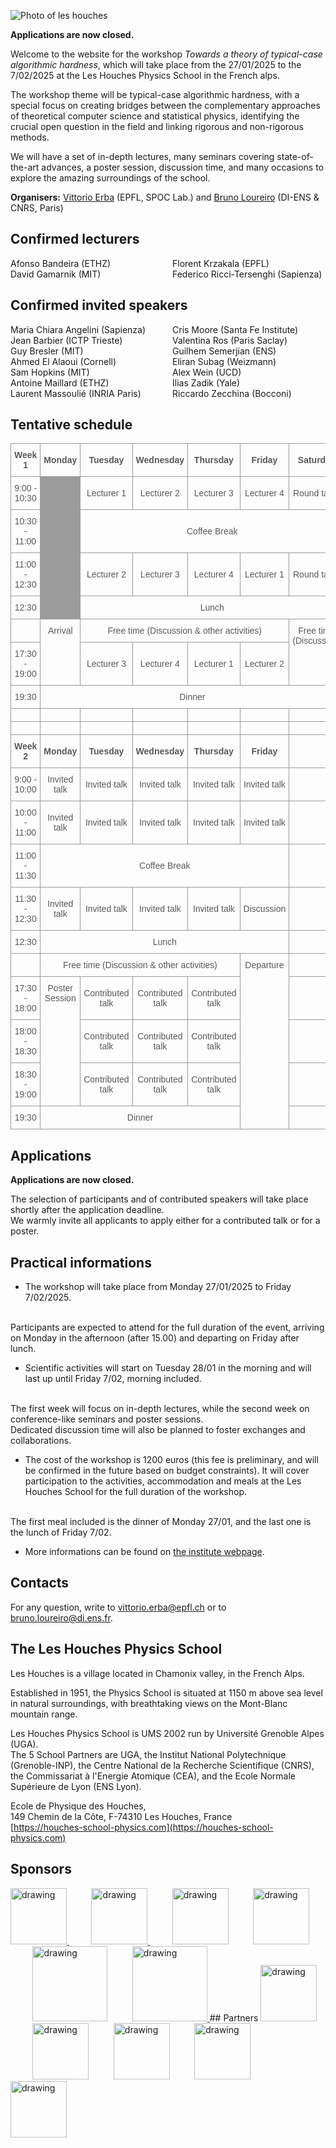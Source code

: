![Photo of les houches](img/photo.JPG)

**Applications are now closed.**

Welcome to the website for the workshop _Towards a theory of typical-case algorithmic hardness_, which will take place from the 27/01/2025 to the 7/02/2025 at the Les Houches Physics School in the French alps.

The workshop theme will be typical-case algorithmic hardness, with a special focus on creating bridges between the complementary approaches of theoretical computer science and statistical physics, identifying the crucial open question in the field and linking rigorous and non-rigorous methods.

We will have a set of in-depth lectures, many seminars covering state-of-the-art advances, a poster session, discussion time, and many occasions to explore the amazing surroundings of the school.

__Organisers:__  [Vittorio Erba](https://vittorioerba.github.io)  (EPFL, SPOC Lab.) and [Bruno Loureiro](https://brloureiro.github.io) (DI-ENS & CNRS, Paris)

## Confirmed lecturers

<div style="column-count: 2;">
Afonso           Bandeira           	(ETHZ)          <br>
David            Gamarnik           	(MIT)           <br>
Florent          Krzakala               (EPFL)          <br>
Federico         Ricci-Tersenghi	    (Sapienza)      
</div>

## Confirmed invited speakers

<div style="column-count: 2;">
Maria Chiara     Angelini	            (Sapienza)           <br>
Jean             Barbier              (ICTP Trieste)      <br>
Guy              Bresler                (MIT)                <br>
Ahmed           El Alaoui              (Cornell)           <br>
  Sam           Hopkins                 (MIT)            <br>
Antoine          Maillard           	(ETHZ)               <br>
Laurent          Massoulié          	(INRIA Paris)        <br>
Cris             Moore                  (Santa Fe Institute) <br>
Valentina        Ros            	    (Paris Saclay)       <br>
Guilhem          Semerjian          	(ENS)                <br>
Eliran           Subag                (Weizmann)           <br>
Alex             Wein           	    (UCD)                <br>
Ilias            Zadik          	    (Yale)               <br>
Riccardo          Zecchina           	(Bocconi)            <br>
</div>

## Tentative schedule

<style type="text/css">
.tg  {border-collapse:collapse;border-spacing:0;}
.tg td{border-color:black;border-style:solid;border-width:1px;font-family:Arial, sans-serif;font-size:14px;
  overflow:hidden;padding:10px 5px;word-break:normal;}
.tg th{border-color:black;border-style:solid;border-width:1px;font-family:Arial, sans-serif;font-size:14px;
  font-weight:normal;overflow:hidden;padding:10px 5px;word-break:normal;}
.tg .tg-2fdn{border-color:#9b9b9b;text-align:left;vertical-align:top}
.tg .tg-y1n8{border-color:#9b9b9b;color:#595959;font-weight:bold;text-align:center;vertical-align:middle}
.tg .tg-u865{border-color:#9b9b9b;color:#595959;text-align:center;vertical-align:middle}
.tg .tg-9nl5{background-color:#9b9b9b;border-color:#9b9b9b;text-align:left;vertical-align:middle}
.tg .tg-m6jf{border-color:#9b9b9b;text-align:left;vertical-align:middle}
.tg .tg-u0tf{border-color:#9b9b9b;color:#595959;text-align:center;vertical-align:top}
</style>
<table class="tg"><thead>
  <tr>
    <th class="tg-y1n8"><span style="font-weight:bold;color:#595959">Week 1</span></th>
    <th class="tg-y1n8"><span style="font-weight:bold;color:#595959">Monday</span></th>
    <th class="tg-y1n8"><span style="font-weight:bold;color:#595959">Tuesday</span></th>
    <th class="tg-y1n8"><span style="font-weight:bold;color:#595959">Wednesday</span></th>
    <th class="tg-y1n8"><span style="font-weight:bold;color:#595959">Thursday</span></th>
    <th class="tg-y1n8"><span style="font-weight:bold;color:#595959">Friday</span></th>
    <th class="tg-y1n8"><span style="font-weight:bold;color:#595959">Saturday</span></th>
  </tr></thead>
<tbody>
  <tr>
    <td class="tg-u865"><span style="font-weight:normal;color:#595959">9:00 - 10:30</span></td>
    <td class="tg-9nl5"></td>
    <td class="tg-u865"><span style="font-weight:normal;color:#595959">Lecturer 1</span></td>
    <td class="tg-u865"><span style="font-weight:normal;color:#595959">Lecturer 2</span></td>
    <td class="tg-u865"><span style="font-weight:normal;color:#595959">Lecturer 3</span></td>
    <td class="tg-u865"><span style="font-weight:normal;color:#595959">Lecturer 4</span></td>
    <td class="tg-u865"><span style="font-weight:normal;color:#595959">Round table</span></td>
  </tr>
  <tr>
    <td class="tg-u865"><span style="font-weight:normal;color:#595959">10:30 - 11:00</span></td>
    <td class="tg-9nl5"></td>
    <td class="tg-u865" colspan="5"><span style="font-weight:normal;color:#595959">Coffee Break</span></td>
  </tr>
  <tr>
    <td class="tg-u865"><span style="font-weight:normal;color:#595959">11:00 - 12:30</span></td>
    <td class="tg-9nl5"></td>
    <td class="tg-u865"><span style="font-weight:normal;color:#595959">Lecturer 2</span></td>
    <td class="tg-u865"><span style="font-weight:normal;color:#595959">Lecturer 3</span></td>
    <td class="tg-u865"><span style="font-weight:normal;color:#595959">Lecturer 4</span></td>
    <td class="tg-u865"><span style="font-weight:normal;color:#595959">Lecturer 1</span></td>
    <td class="tg-u865"><span style="font-weight:normal;color:#595959">Round table</span></td>
  </tr>
  <tr>
    <td class="tg-u865"><span style="font-weight:normal;color:#595959">12:30</span></td>
    <td class="tg-9nl5"></td>
    <td class="tg-u865" colspan="5"><span style="font-weight:normal;color:#595959">Lunch</span></td>
  </tr>
  <tr>
    <td class="tg-m6jf"></td>
    <td class="tg-u0tf" rowspan="2">Arrival</td>
    <td class="tg-u865" colspan="4"><span style="font-weight:normal;color:#595959">Free time (Discussion &amp; other activities)</span></td>
    <td class="tg-u0tf" rowspan="2">Free time (Discussion)</td>
  </tr>
  <tr>
    <td class="tg-u865"><span style="font-weight:normal;color:#595959">17:30 - 19:00</span></td>
    <td class="tg-u865"><span style="font-weight:normal;color:#595959">Lecturer 3</span></td>
    <td class="tg-u865"><span style="font-weight:normal;color:#595959">Lecturer 4</span></td>
    <td class="tg-u865"><span style="font-weight:normal;color:#595959">Lecturer 1</span></td>
    <td class="tg-u865"><span style="font-weight:normal;color:#595959">Lecturer 2</span></td>
  </tr>
  <tr>
    <td class="tg-u865"><span style="font-weight:normal;color:#595959">19:30</span></td>
    <td class="tg-u865" colspan="6"><span style="font-weight:normal;color:#595959">Dinner</span></td>
  </tr>
  <tr>
    <td class="tg-m6jf"></td>
    <td class="tg-m6jf"></td>
    <td class="tg-m6jf"></td>
    <td class="tg-m6jf"></td>
    <td class="tg-m6jf"></td>
    <td class="tg-m6jf"></td>
    <td class="tg-m6jf"></td>
  </tr>
  <tr>
    <td class="tg-m6jf"></td>
    <td class="tg-m6jf"></td>
    <td class="tg-m6jf"></td>
    <td class="tg-m6jf"></td>
    <td class="tg-m6jf"></td>
    <td class="tg-m6jf"></td>
    <td class="tg-m6jf"></td>
  </tr>
  <tr>
    <td class="tg-y1n8"><span style="font-weight:bold;color:#595959">Week 2</span></td>
    <td class="tg-y1n8"><span style="font-weight:bold;color:#595959">Monday</span></td>
    <td class="tg-y1n8"><span style="font-weight:bold;color:#595959">Tuesday</span></td>
    <td class="tg-y1n8"><span style="font-weight:bold;color:#595959">Wednesday</span></td>
    <td class="tg-y1n8"><span style="font-weight:bold;color:#595959">Thursday</span></td>
    <td class="tg-y1n8"><span style="font-weight:bold;color:#595959">Friday</span></td>
    <td class="tg-m6jf"></td>
  </tr>
  <tr>
    <td class="tg-u865"><span style="font-weight:normal;color:#595959">9:00 - 10:00</span></td>
    <td class="tg-u865"><span style="font-weight:normal;color:#595959">Invited talk</span></td>
    <td class="tg-u865"><span style="font-weight:normal;color:#595959">Invited talk</span></td>
    <td class="tg-u865"><span style="font-weight:normal;color:#595959">Invited talk</span></td>
    <td class="tg-u865"><span style="font-weight:normal;color:#595959">Invited talk</span></td>
    <td class="tg-u865"><span style="font-weight:normal;color:#595959">Invited talk</span></td>
    <td class="tg-m6jf"></td>
  </tr>
  <tr>
    <td class="tg-u865"><span style="font-weight:normal;color:#595959">10:00 - 11:00</span></td>
    <td class="tg-u865"><span style="font-weight:normal;color:#595959">Invited talk</span></td>
    <td class="tg-u865"><span style="font-weight:normal;color:#595959">Invited talk</span></td>
    <td class="tg-u865"><span style="font-weight:normal;color:#595959">Invited talk</span></td>
    <td class="tg-u865"><span style="font-weight:normal;color:#595959">Invited talk</span></td>
    <td class="tg-u865"><span style="font-weight:normal;color:#595959">Invited talk</span></td>
    <td class="tg-m6jf"></td>
  </tr>
  <tr>
    <td class="tg-u865"><span style="font-weight:normal;color:#595959">11:00 - 11:30</span></td>
    <td class="tg-u865" colspan="5"><span style="font-weight:normal;color:#595959">Coffee Break</span></td>
    <td class="tg-m6jf"></td>
  </tr>
  <tr>
    <td class="tg-u865"><span style="font-weight:normal;color:#595959">11:30 - 12:30</span></td>
    <td class="tg-u865"><span style="font-weight:normal;color:#595959">Invited talk</span></td>
    <td class="tg-u865"><span style="font-weight:normal;color:#595959">Invited talk</span></td>
    <td class="tg-u865"><span style="font-weight:normal;color:#595959">Invited talk</span></td>
    <td class="tg-u865"><span style="font-weight:normal;color:#595959">Invited talk</span></td>
    <td class="tg-u865"><span style="font-weight:normal;color:#595959">Discussion</span></td>
    <td class="tg-m6jf"></td>
  </tr>
  <tr>
    <td class="tg-u865"><span style="font-weight:normal;color:#595959">12:30</span></td>
    <td class="tg-u865" colspan="5"><span style="font-weight:normal;color:#595959">Lunch</span></td>
    <td class="tg-m6jf"></td>
  </tr>
  <tr>
    <td class="tg-m6jf"></td>
    <td class="tg-u865" colspan="4"><span style="font-weight:normal;color:#595959">Free time (Discussion &amp; other activities)</span></td>
    <td class="tg-u0tf" rowspan="5">Departure</td>
    <td class="tg-m6jf"></td>
  </tr>
  <tr>
    <td class="tg-u865"><span style="font-weight:normal;color:#595959">17:30 - 18:00</span></td>
    <td class="tg-u0tf" rowspan="3">Poster Session</td>
    <td class="tg-u865"><span style="font-weight:normal;color:#595959">Contributed talk</span></td>
    <td class="tg-u865"><span style="font-weight:normal;color:#595959">Contributed talk</span></td>
    <td class="tg-u865"><span style="font-weight:normal;color:#595959">Contributed talk</span></td>
    <td class="tg-m6jf"></td>
  </tr>
  <tr>
    <td class="tg-u865"><span style="font-weight:normal;color:#595959">18:00 - 18:30</span></td>
    <td class="tg-u865"><span style="font-weight:normal;color:#595959">Contributed talk</span></td>
    <td class="tg-u865"><span style="font-weight:normal;color:#595959">Contributed talk</span></td>
    <td class="tg-u865"><span style="font-weight:normal;color:#595959">Contributed talk</span></td>
    <td class="tg-m6jf"></td>
  </tr>
  <tr>
    <td class="tg-u865"><span style="font-weight:normal;color:#595959">18:30 - 19:00</span></td>
    <td class="tg-u865"><span style="font-weight:normal;color:#595959">Contributed talk</span></td>
    <td class="tg-u865"><span style="font-weight:normal;color:#595959">Contributed talk</span></td>
    <td class="tg-u865"><span style="font-weight:normal;color:#595959">Contributed talk</span></td>
    <td class="tg-m6jf"></td>
  </tr>
  <tr>
    <td class="tg-u865"><span style="font-weight:normal;color:#595959">19:30</span></td>
    <td class="tg-u865" colspan="4"><span style="font-weight:normal;color:#595959">Dinner</span></td>
    <td class="tg-2fdn"></td>
  </tr>
</tbody></table>

## Applications

**Applications are now closed.**

The selection of participants and of contributed speakers will take place shortly after the application deadline.
<br>
We warmly invite all applicants to apply either for a contributed talk or for a poster.

## Practical informations

- The workshop will take place from Monday 27/01/2025 to Friday 7/02/2025.
<br>
    Participants are expected to attend for the full duration of the event, arriving on Monday in the afternoon (after 15.00) and departing on Friday after lunch.

- Scientific activities will start on Tuesday 28/01 in the morning and will last up until Friday 7/02, morning included.
<br>
    The first week will focus on in-depth lectures, while the second week on conference-like seminars and poster sessions.
<br>
    Dedicated discussion time will also be planned to foster exchanges and collaborations.

- The cost of the workshop is 1200 euros (this fee is preliminary, and will be confirmed in the future based on budget constraints). It will cover participation to the activities, accommodation and meals at the Les Houches School for the full duration of the workshop.
<br>
The first meal included is the dinner of Monday 27/01, and the last one is the lunch of Friday 7/02.

- More informations can be found on [the institute webpage](https://www.houches-school-physics.com/practical-information/).

<!-- - The poster of the event can be downloaded [here](poster.pdf) -->

## Contacts

For any question, write to [vittorio.erba@epfl.ch](mailto:vittorio.erba@epfl.ch) or to [bruno.loureiro@di.ens.fr](mailto:bruno.loureiro@di.ens.fr).

## The Les Houches Physics School

Les Houches is a village located in Chamonix valley, in the French Alps.

Established in 1951, the Physics School is situated at 1150 m above sea level in natural
surroundings, with breathtaking views on the Mont-Blanc mountain range.

Les Houches Physics School is UMS 2002 run by Université Grenoble Alpes (UGA).
<br>
The 5 School Partners are UGA, the Institut National Polytechnique (Grenoble-INP),
the Centre National de la Recherche Scientifique (CNRS),
the Commissariat à l'Energie Atomique (CEA), and
the Ecole Normale Supérieure de Lyon (ENS Lyon).

Ecole de Physique des Houches,<br>
149 Chemin de la Côte, F-74310 Les Houches, France<br>
[https://houches-school-physics.com](https://houches-school-physics.com)<br>

## Sponsors

<a href="https://www.fondation-cfm.org/">
  <img src="img/cfm.png" alt="drawing" height="90"/>
</a>
&nbsp;&nbsp;&nbsp;&nbsp;&nbsp;&nbsp;&nbsp;&nbsp;
<a href="https://www.epfl.ch/labs/idephics/">
  <img src="img/idephix.jpg" alt="drawing" height="90"/>
</a>
&nbsp;&nbsp;&nbsp;&nbsp;&nbsp;&nbsp;&nbsp;&nbsp;
<img src="img/epfl.png" alt="drawing" height="90"/>
&nbsp;&nbsp;&nbsp;&nbsp;&nbsp;&nbsp;&nbsp;&nbsp;
<img src="img/snsf.jpg" alt="drawing" height="90"/>
&nbsp;&nbsp;&nbsp;&nbsp;&nbsp;&nbsp;&nbsp;&nbsp;
<img src="img/ellis.png" alt="drawing" height="120"/>
&nbsp;&nbsp;&nbsp;&nbsp;&nbsp;&nbsp;&nbsp;&nbsp;
<a href="https://www.gpeyre.com/wolf/">
  <img src="img/wolf.png" alt="drawing" height="120"/>
</a>
## Partners

<img src="img/uga.svg" alt="drawing" height="90"/>
&nbsp;&nbsp;&nbsp;&nbsp;&nbsp;&nbsp;&nbsp;&nbsp;
<img src="img/inp.svg" alt="drawing" height="90"/>
&nbsp;&nbsp;&nbsp;&nbsp;&nbsp;&nbsp;&nbsp;&nbsp;
<img src="img/cnrs.svg" alt="drawing" height="90"/>
&nbsp;&nbsp;&nbsp;&nbsp;&nbsp;&nbsp;&nbsp;&nbsp;
<img src="img/cea.svg" alt="drawing" height="90"/>
&nbsp;&nbsp;&nbsp;&nbsp;&nbsp;&nbsp;&nbsp;&nbsp;
<img src="img/ens.svg" alt="drawing" height="90"/>
